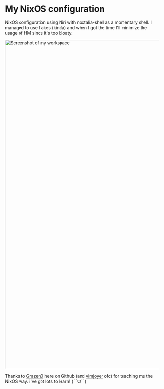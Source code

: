 # My NixOS configuration

NixOS configuration using Niri with noctalia-shell as a momentary shell. I managed to use flakes (kinda) and when I got the time I'll minimize the usage of HM since it's too bloaty.

<img width="1920" height="1080" alt="Screenshot of my workspace" src="https://github.com/user-attachments/assets/386c1380-d6c3-44d3-95ac-324fe4f6cac3" />


Thanks to [Grazen0](https://github.com/Grazen0) here on Github (and [vimjoyer](https://github.com/vimjoyer) ofc) for teaching me the NixOS way. i've got lots to learn! (˶ˆᗜˆ˵)
